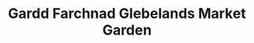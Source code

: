 ---
title: "Gardd Farchnad Glebelands Market Garden"
url: /cardigan/gardd-farchnad-glebelands-market-garden/
shop: farm
---